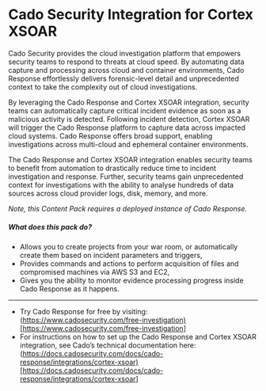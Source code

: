 # Cado Security Integration for Cortex XSOAR

Cado Security provides the cloud investigation platform that empowers security teams to respond to threats at cloud speed. By automating data capture and processing across cloud and container environments, Cado Response effortlessly delivers forensic-level detail and unprecedented context to take the complexity out of cloud investigations.

By leveraging the Cado Response and Cortex XSOAR integration, security teams can automatically capture critical incident evidence as soon as a malicious activity is detected. Following incident detection, Cortex XSOAR will trigger the Cado Response platform to capture data across impacted cloud systems. Cado Response offers broad support, enabling investigations across multi-cloud and ephemeral container environments. 

The Cado Response and Cortex XSOAR integration enables security teams to benefit from automation to drastically reduce time to incident investigation and response. Further, security teams gain unprecedented context for investigations with the ability to analyse hundreds of data sources across cloud provider logs, disk, memory, and more. 

_Note, this Content Pack requires a deployed instance of Cado Response._

##### What does this pack do?

- Allows you to create projects from your war room, or automatically create them based on incident parameters and triggers,
- Provides commands and actions to perform acquisition of files and compromised machines via AWS S3 and EC2,
- Gives you the ability to monitor evidence processing progress inside Cado Response as it happens.

---

- Try Cado Response for free by visiting: (<https://www.cadosecurity.com/free-investigation)[https://www.cadosecurity.com/free-investigation>]
- For instructions on how to set up the Cado Response and Cortex XSOAR integration, see Cado’s technical documentation here: (<https://docs.cadosecurity.com/docs/cado-response/integrations/cortex-xsoar)[https://docs.cadosecurity.com/docs/cado-response/integrations/cortex-xsoar>]
